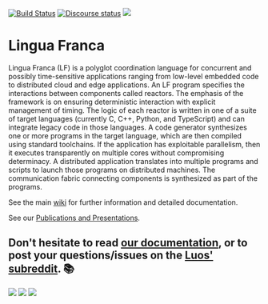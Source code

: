 [![Build Status](https://github.com/icyphy/lingua-franca/workflows/CI/badge.svg)](https://github.com/icyphy/lingua-franca/actions/)
[![Discourse status](https://img.shields.io/badge/Community-online-blue)](https://community.lf-lang.org/)
[![](https://img.shields.io/reddit/subreddit-subscribers/Luos?style=social)](https://www.reddit.com/r/Luos)

# Lingua Franca

Lingua Franca (LF) is a polyglot coordination language for concurrent and possibly time-sensitive applications ranging from low-level embedded code to distributed cloud and edge applications. An LF program specifies the interactions between components called reactors. The emphasis of the framework is on ensuring deterministic interaction with explicit management of timing. The logic of each reactor is written in one of a suite of target languages (currently C, C++, Python, and TypeScript) and can integrate legacy code in those languages. A code generator synthesizes one or more programs in the target language, which are then compiled using standard toolchains. If the application has exploitable parallelism, then it executes transparently on multiple cores without compromising determinacy. A distributed application translates into multiple programs and scripts to launch those programs on distributed machines. The communication fabric connecting components is synthesized as part of the programs.

See the main [wiki](https://github.com/icyphy/lingua-franca/wiki) for further information and detailed documentation.

See our [Publications and Presentations](https://github.com/icyphy/lingua-franca/wiki/Publications-and-Presentations).

## Don't hesitate to read [our documentation](https://docs.luos.io), or to post your questions/issues on the [Luos' subreddit](https://www.reddit.com/r/Luos/). :books:

[![](https://img.shields.io/reddit/subreddit-subscribers/Luos?style=social)](https://www.reddit.com/r/Luos)
[![](https://img.shields.io/badge/Luos-Documentation-34A3B4)](https://docs.luos.io)
[![](https://img.shields.io/badge/LinkedIn-Follow%20us-0077B5?style=flat&logo=linkedin)](https://www.linkedin.com/company/luos)
